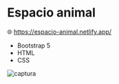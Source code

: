 # Espacio animal
:globe_with_meridians: https://espacio-animal.netlify.app/
- Bootstrap 5
- HTML
- CSS

![captura](https://user-images.githubusercontent.com/86317658/194678564-398fe731-12ca-45e6-9a74-7aa50c177feb.png)
